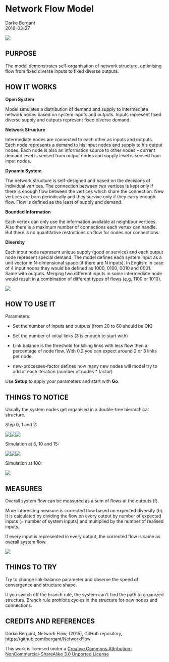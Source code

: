 # Network Flow Model
Darko Bergant  
2016-03-27  






![](img/model-netlogo.png)

## PURPOSE

The model demonstrates self-organisation of network structure, optimising flow from fixed diverse inputs to fixed diverse outputs.


## HOW IT WORKS

**Open System**

Model simulates a distribution of demand and supply to intermediate network nodes based on system inputs and outputs. Inputs represent fixed diverse supply and outputs represent fixed diverse demand.

**Network Structure**

Intermediate nodes are connected to each other as inputs and outputs. Each node represents a demand to his input nodes and supply to his output nodes. Each node is also an information source to other nodes – current demand level is sensed from output nodes and supply level is sensed from input nodes.

**Dynamic System**

The network structure is self-designed and based on the decisions of individual vertices. The connection between two vertices is kept only if there is enough flow between the vertices which share the connection. New vertices are born periodically and they survive only if they carry enough flow. Flow is defined as the least of supply and demand.	

**Bounded Information**

Each vertex can only use the information available at neighbour vertices. 	Also there is a maximum number of connections each vertex can handle. But there is no quantitative restrictions on flow for nodes nor connections.	

**Diversity**

Each input node represent unique supply (good or service) and each output node represent special demand. The model defines each system input as a unit vector in N-dimensional space (if there are N inputs). In English: in case of 4 input nodes they would be defined as 1000, 0100, 0010 and 0001. Same with outputs. Merging two different inputs in some intermediate node would result in a combination of different types of flows (e.g. 1100 or 1010). 	

![](img/model-flow-diversity.png)

## HOW TO USE IT

Parameters:

- Set the number of inputs and outputs (from 20 to 60 should be OK)

- Set the number of initial links (3 is enough to start with)

- Link balance is the threshold for killing links with less flow then a percentage of node flow. With 0.2 you can expect around 2 or 3 links per node.

- new-processes-factor defines how many new nodes will model try to add at each iteration (number of nodes * factor)

Use **Setup** to apply your parameters and start with **Go**.

## THINGS TO NOTICE

Usually the system nodes get organised in a double-tree hierarchical structure.






Step 0, 1 and 2:

![](img/README-iterations_1-1.png)![](img/README-iterations_1-2.png)![](img/README-iterations_1-3.png)

Simulation at 5, 10 and 15:

![](img/README-iterations_2-1.png)![](img/README-iterations_2-2.png)![](img/README-iterations_2-3.png)

Simulation at 100:

![](img/README-iteration_final-1.png)

## MEASURES

Overall system flow can be measured as a sum of flows at the outputs (f).

More interesting measure is corrected flow based on expected diversity (h).
It is calculated by dividing the flow on every output by number
of expected inputs (= number of system inputs) and multiplied by
the number of realised inputs.

If every input is represented in every output, the corrected flow is
same as overall system flow.


![](img/README-measures-1.png)


## THINGS TO TRY

Try to change link-balance parameter and observe the speed of convergence and structure shape.

If you switch off the branch rule, the system can't find the path to organized structure. Branch rule prohibits cycles in the structure for new nodes and connections.



## CREDITS AND REFERENCES

Darko Bergant, Network Flow, (2015), GitHub repository, https://github.com/bergant/NetworkFlow


This work is licensed under a [Creative Commons Attribution-NonCommercial-ShareAlike 3.0 Unported License](http://creativecommons.org/licenses/by-nc-sa/3.0/)



